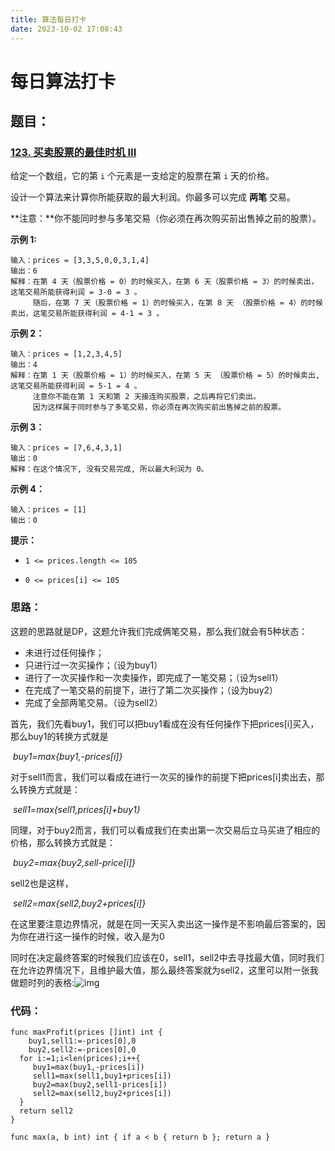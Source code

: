 ```yaml
---
title: 算法每日打卡
date: 2023-10-02 17:08:43
---
```

# 每日算法打卡

## 题目：

### [123. 买卖股票的最佳时机 III](https://leetcode.cn/problems/best-time-to-buy-and-sell-stock-iii/)

给定一个数组，它的第 `i` 个元素是一支给定的股票在第 `i` 天的价格。

设计一个算法来计算你所能获取的最大利润。你最多可以完成 **两笔** 交易。

**注意：**你不能同时参与多笔交易（你必须在再次购买前出售掉之前的股票）。

 

**示例 1:**

```
输入：prices = [3,3,5,0,0,3,1,4]
输出：6
解释：在第 4 天（股票价格 = 0）的时候买入，在第 6 天（股票价格 = 3）的时候卖出，这笔交易所能获得利润 = 3-0 = 3 。
     随后，在第 7 天（股票价格 = 1）的时候买入，在第 8 天 （股票价格 = 4）的时候卖出，这笔交易所能获得利润 = 4-1 = 3 。
```

**示例 2：**

```
输入：prices = [1,2,3,4,5]
输出：4
解释：在第 1 天（股票价格 = 1）的时候买入，在第 5 天 （股票价格 = 5）的时候卖出, 这笔交易所能获得利润 = 5-1 = 4 。   
     注意你不能在第 1 天和第 2 天接连购买股票，之后再将它们卖出。   
     因为这样属于同时参与了多笔交易，你必须在再次购买前出售掉之前的股票。
```

**示例 3：**

```
输入：prices = [7,6,4,3,1] 
输出：0 
解释：在这个情况下, 没有交易完成, 所以最大利润为 0。
```

**示例 4：**

```
输入：prices = [1]
输出：0
```

 

**提示：**

- `1 <= prices.length <= 105`

- `0 <= prices[i] <= 105`

  

### 思路：

这题的思路就是DP，这题允许我们完成俩笔交易，那么我们就会有5种状态：

- 未进行过任何操作；
- 只进行过一次买操作；（设为buy1）
- 进行了一次买操作和一次卖操作，即完成了一笔交易；（设为sell1）
- 在完成了一笔交易的前提下，进行了第二次买操作；（设为buy2）
- 完成了全部两笔交易。（设为sell2）



首先，我们先看buy1，我们可以把buy1看成在没有任何操作下把prices[i]买入，那么buy1的转换方式就是

​                                           *buy1=max{buy1,-prices[i]}*

对于sell1而言，我们可以看成在进行一次买的操作的前提下把prices[i]卖出去，那么转换方式就是：

​                                         *sell1=max{sell1,prices[i]+buy1}*

同理，对于buy2而言，我们可以看成我们在卖出第一次交易后立马买进了相应的价格，那么转换方式就是：

​										*buy2=max{buy2,sell-price[i]}*

sell2也是这样，

​										*sell2=max{sell2,buy2+prices[i]}*

在这里要注意边界情况，就是在同一天买入卖出这一操作是不影响最后答案的，因为你在进行这一操作的时候，收入是为0

同时在决定最终答案的时候我们应该在0，sell1，sell2中去寻找最大值，同时我们在允许边界情况下，且维护最大值，那么最终答案就为sell2，这里可以附一张我做题时列的表格:![img](file:///D:\QQDate\2649475267\Image\C2C\ED19D9F953406D3BFA1C0EACF4BC7B3C.jpg)

### 代码：

```golang
func maxProfit(prices []int) int {
    buy1,sell1:=-prices[0],0
    buy2,sell2:=-prices[0],0
  for i:=1;i<len(prices);i++{
     buy1=max(buy1,-prices[i])
     sell1=max(sell1,buy1+prices[i])
     buy2=max(buy2,sell1-prices[i])
     sell2=max(sell2,buy2+prices[i])
  }
  return sell2
}

func max(a, b int) int { if a < b { return b }; return a }

```

